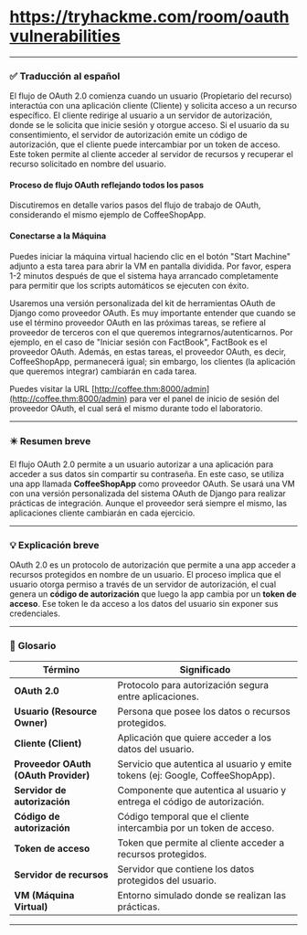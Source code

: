 # https://tryhackme.com/room/oauthvulnerabilities

---

### ✅ **Traducción al español**

El flujo de OAuth 2.0 comienza cuando un usuario (Propietario del recurso) interactúa con una aplicación cliente (Cliente) y solicita acceso a un recurso específico. El cliente redirige al usuario a un servidor de autorización, donde se le solicita que inicie sesión y otorgue acceso. Si el usuario da su consentimiento, el servidor de autorización emite un código de autorización, que el cliente puede intercambiar por un token de acceso. Este token permite al cliente acceder al servidor de recursos y recuperar el recurso solicitado en nombre del usuario.

#### Proceso de flujo OAuth reflejando todos los pasos

Discutiremos en detalle varios pasos del flujo de trabajo de OAuth, considerando el mismo ejemplo de CoffeeShopApp.

#### Conectarse a la Máquina

Puedes iniciar la máquina virtual haciendo clic en el botón "Start Machine" adjunto a esta tarea para abrir la VM en pantalla dividida. Por favor, espera 1-2 minutos después de que el sistema haya arrancado completamente para permitir que los scripts automáticos se ejecuten con éxito.

Usaremos una versión personalizada del kit de herramientas OAuth de Django como proveedor OAuth. Es muy importante entender que cuando se use el término proveedor OAuth en las próximas tareas, se refiere al proveedor de terceros con el que queremos integrarnos/autenticarnos. Por ejemplo, en el caso de "Iniciar sesión con FactBook", FactBook es el proveedor OAuth. Además, en estas tareas, el proveedor OAuth, es decir, CoffeeShopApp, permanecerá igual; sin embargo, los clientes (la aplicación que queremos integrar) cambiarán en cada tarea.

Puedes visitar la URL [http://coffee.thm:8000/admin](http://coffee.thm:8000/admin) para ver el panel de inicio de sesión del proveedor OAuth, el cual será el mismo durante todo el laboratorio.

---

### ✴️ **Resumen breve**

El flujo OAuth 2.0 permite a un usuario autorizar a una aplicación para acceder a sus datos sin compartir su contraseña. En este caso, se utiliza una app llamada **CoffeeShopApp** como proveedor OAuth. Se usará una VM con una versión personalizada del sistema OAuth de Django para realizar prácticas de integración. Aunque el proveedor será siempre el mismo, las aplicaciones cliente cambiarán en cada ejercicio.

---

### 💡 **Explicación breve**

OAuth 2.0 es un protocolo de autorización que permite a una app acceder a recursos protegidos en nombre de un usuario. El proceso implica que el usuario otorga permiso a través de un servidor de autorización, el cual genera un **código de autorización** que luego la app cambia por un **token de acceso**. Ese token le da acceso a los datos del usuario sin exponer sus credenciales.

---

### 📘 **Glosario**

| Término                              | Significado                                                                   |
| ------------------------------------ | ----------------------------------------------------------------------------- |
| **OAuth 2.0**                        | Protocolo para autorización segura entre aplicaciones.                        |
| **Usuario (Resource Owner)**         | Persona que posee los datos o recursos protegidos.                            |
| **Cliente (Client)**                 | Aplicación que quiere acceder a los datos del usuario.                        |
| **Proveedor OAuth (OAuth Provider)** | Servicio que autentica al usuario y emite tokens (ej: Google, CoffeeShopApp). |
| **Servidor de autorización**         | Componente que autentica al usuario y entrega el código de autorización.      |
| **Código de autorización**           | Código temporal que el cliente intercambia por un token de acceso.            |
| **Token de acceso**                  | Token que permite al cliente acceder a recursos protegidos.                   |
| **Servidor de recursos**             | Servidor que contiene los datos protegidos del usuario.                       |
| **VM (Máquina Virtual)**             | Entorno simulado donde se realizan las prácticas.                             |

---

